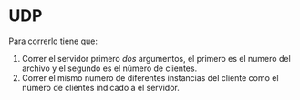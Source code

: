 # UDP
Para correrlo tiene que:
1. Correr el servidor primero *dos* argumentos, el primero es el numero del archivo y el segundo es el número de clientes.
2. Correr el mismo numero de diferentes instancias del cliente como el número de clientes indicado a el servidor.

